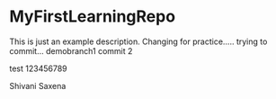 # MyFirstLearningRepo

This is just an example description. 
Changing for practice.....
trying to commit...
demobranch1 commit 2

test 123456789 

Shivani Saxena

